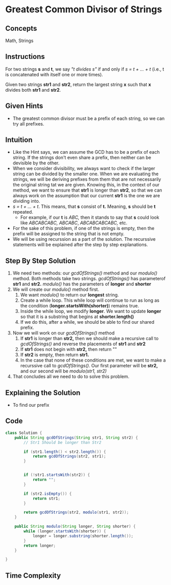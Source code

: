 # Greatest Common Divisor of Strings

## Concepts
Math, Strings

## Instructions
For two strings **s** and **t**, we say _"t divides s"_ if and only if _s = t + ... + t_ (i.e., t is concatenated with itself one or more times).

Given two strings **str1** and **str2**, return the largest string **x** such that **x** divides both **str1** and **str2**.

## Given Hints
- The greatest common divisor must be a prefix of each string, so we can try all prefixes.

## Intuition
- Like the Hint says, we can assume the GCD has to be a prefix of each string. If the strings don't even share a prefix, then neither can be devisible by the other.
- When we consider divisibility, we always want to check if the larger string can be divided by the smaller one. When we are evaluating the strings, we will be deriving prefixes from them that are not necessarily the original string tat we are given. Knowing this, in the context of our method, we want to ensure that **str1** is longer than **str2**, so that we can always work on the assumption that our current **str1** is the one we are dividing into.
- _s = t + ... + t_. This means, that **s** consist of **t.** Meaning, **s** should be **t** repeated.
  * For example, if our **t** is _ABC,_ then it stands to say that **s** could look like _ABCABCABC,_ _ABCABC_, _ABCABCABCABC,_ etc.
- For the sake of this problem, if one of the strings is empty, then the prefix will be assigned to the string that is not empty.
- We will be using recurssion as a part of the solution. The recurssive statements will be explained after the step by step explanations.

## Step By Step Solution
1. We need two methods: our _gcdOfStrings()_ method and our _modulo()_ method. Both methods take two strings. _gcdOfStrings()_ has parameterof **str1** and **str2.** _modulo()_ has the parameters of **longer** and **shorter**
2. We will create our _modulo()_ method first.
   1. We want _modulo()_ to return our **longest** string.
   2. Create a while loop. This while loop will continue to run as long as the condition (**longer.startsWith(shorter)**) remains true.
   3. Inside the while loop, we modify **longer**. We want to update **longer** so that it is a substring that begins at **shorter.length()**
   4. If we do this, after a while, we should be able to find our shared prefix.
3. Now we will work on our _gcdOfStrings()_ method
   1. If **str1** is longer than **str2,** then we should make a recursive call to _gcdOfStrings()_ and reverse the placements of **str1** and **str2**
   2. If **str1** does not begin with **str2,** then return ""
   3. If **str2** is empty, then return **str1.**
   4. In the case that none of these conditions are met, we want to make a recurssive call to _gcdOfStrings()_. Our first parameter will be **str2,** and our second will be _modulo(str1, str2)_
4. That concludes all we need to do to solve this problem.

## Explaining the Solution
- To find our prefix

## Code
```java
class Solution {
    public String gcdOfStrings(String str1, String str2) {
        // Str1 Should be longer than Str2

        if (str1.length() < str2.length()) {
            return gcdOfStrings(str2, str1);
        }


        if (!str1.startsWith(str2)) {
            return "";
        }

        if (str2.isEmpty()) {
            return str1;
        }

        return gcdOfStrings(str2, modulo(str1, str2));
    }

    public String modulo(String longer, String shorter) {
        while (longer.startsWith(shorter)) {
            longer = longer.substring(shorter.length());
        }
        return longer;
    }

}
```


## Time Complexity
